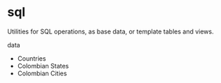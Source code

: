 # sql
Utilities for SQL operations, as base data, or template tables and views.

data
  - Countries
  - Colombian States
  - Colombian Cities
